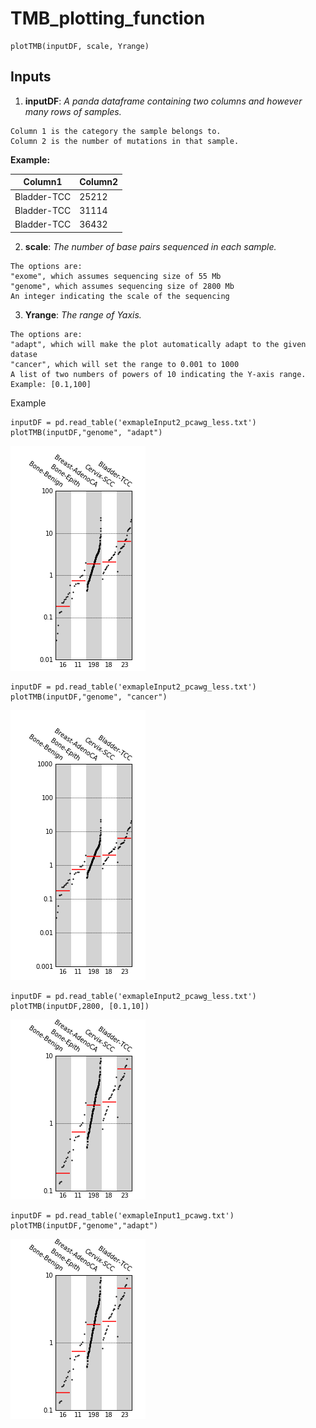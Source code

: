# TMB_plotting_function

```
plotTMB(inputDF, scale, Yrange)
```
## Inputs

1. **inputDF**:  *A panda dataframe containing two columns and however many rows of samples.* 
```
Column 1 is the category the sample belongs to. 
Column 2 is the number of mutations in that sample.
```            
**Example:**

| Column1 | Column2 |
|-------------|-------|
| Bladder-TCC | 25212 |
| Bladder-TCC | 31114 |
| Bladder-TCC | 36432 |
    

2. **scale**:  *The number of base pairs sequenced in each sample.*
```
The options are: 
"exome", which assumes sequencing size of 55 Mb
"genome", which assumes sequencing size of 2800 Mb
An integer indicating the scale of the sequencing
```
3. **Yrange**:  *The range of Yaxis.*
```
The options are:
"adapt", which will make the plot automatically adapt to the given datase
"cancer", which will set the range to 0.001 to 1000
A list of two numbers of powers of 10 indicating the Y-axis range. Example: [0.1,100]
```

Example
```
inputDF = pd.read_table('exmapleInput2_pcawg_less.txt')
plotTMB(inputDF,"genome", "adapt")
```
![Alt text](plots/E1_adapt.png?raw=true "Example 1:Y axis adapts to input data")

```
inputDF = pd.read_table('exmapleInput2_pcawg_less.txt')
plotTMB(inputDF,"genome", "cancer")
```
![Alt text](plots/E1_cancer.png?raw=true "Example 2:Y axis set for standard cancer TMB")

```
inputDF = pd.read_table('exmapleInput2_pcawg_less.txt')
plotTMB(inputDF,2800, [0.1,10])
```
![Alt text](plots/E1_list.png?raw=true "Exmaple 3: custome input value for sequencing scale and Y axis range")


```
inputDF = pd.read_table('exmapleInput1_pcawg.txt')
plotTMB(inputDF,"genome","adapt")
```
![Alt text](plots/E1_list.png?raw=true "Exmaple 4: full PCAWG dataset")
